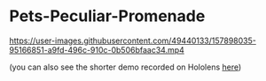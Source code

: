 # Pets-Peculiar-Promenade
 
https://user-images.githubusercontent.com/49440133/157898035-95166851-a9fd-496c-910c-0b506bfaac34.mp4

(you can also see the shorter demo recorded on Hololens [here](https://valise.chapril.org/s/SyteKCnSC8ELBLz))
